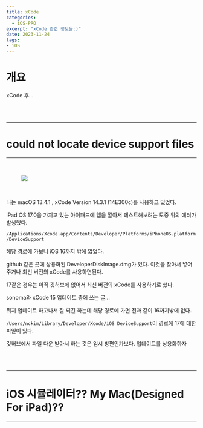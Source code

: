 ```yaml
---
title: xCode
categories:
  - iOS-PRO
excerpt: "xCode 관련 정보들:)"
date: 2023-11-24
tags:
- iOS
---
```


# 개요

xCode 후...

<br />
<br />

---

# could not locate device support files

---

<br />

<figure>
	<a href="https://github.com/dq-QQQ/dq-QQQ.github.io/assets/79088896/522e4f0d-b38a-485e-af4c-e147fe034a7c">
		<img src="https://github.com/dq-QQQ/dq-QQQ.github.io/assets/79088896/522e4f0d-b38a-485e-af4c-e147fe034a7c" class="w8" />
	</a>
</figure>

<br />

나는 macOS 13.4.1 , xCode Version 14.3.1 (14E300c)를 사용하고 있었다.

iPad OS 17.0을 가지고 있는 아이패드에 앱을 깔아서 테스트해보려는 도중 위의 에러가 발생했다.

`/Applications/Xcode.app/Contents/Developer/Platforms/iPhoneOS.platform/DeviceSupport`


해당 경로에 가보니 iOS 16까지 밖에 없었다.

github 같은 곳에 상용화된 DeveloperDiskImage.dmg가 있다. 이것을 찾아서 넣어주거나 최신 버전의 xCode를 사용하면된다.

17같은 경우는 아직 깃허브에 없어서 최신 버전의 xCode를 사용하기로 했다.

sonoma와 xCode 15 업데이트 중에 쓰는 글...

뭐지 업데이트 하고나서 잘 되긴 하는데 해당 경로에 가면 전과 같이 16까지밖에 없다.

`/Users/nckim/Library/Developer/Xcode/iOS DeviceSupport`이 경로에 17에 대한 파일이 있다.

깃허브에서 파일 다운 받아서 하는 것은 임시 방편인가보다. 업데이트를 상용화하자




<br />
<br />

---

# iOS 시뮬레이터??  My Mac(Designed For iPad)??

---

